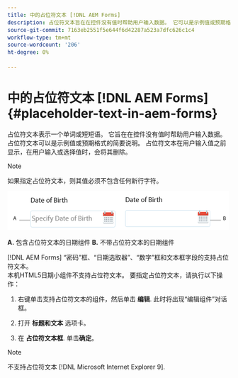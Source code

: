 ```yaml
---
title: 中的占位符文本 [!DNL AEM Forms]
description: 占位符文本旨在在控件没有值时帮助用户输入数据。 它可以是示例值或预期格式的简要说明。
source-git-commit: 7163eb2551f5e644f6d42287a523a7dfc626c1c4
workflow-type: tm+mt
source-wordcount: '206'
ht-degree: 0%

---
```



# 中的占位符文本 [!DNL AEM Forms] {#placeholder-text-in-aem-forms}

占位符文本表示一个单词或短短语。 它旨在在控件没有值时帮助用户输入数据。 占位符文本可以是示例值或预期格式的简要说明。 占位符文本在用户输入值之前显示，在用户输入或选择值时，会将其删除。

>[!NOTE]
>
>如果指定占位符文本，则其值必须不包含任何新行字符。

![包含和不包含占位符文本的日期组件](assets/dat-picker-place-holder-text.png)

**A.** 包含占位符文本的日期组件 **B.** 不带占位符文本的日期组件

[!DNL AEM Forms] “密码”框、“日期选取器”、“数字”框和文本框字段的支持占位符文本。\
本机HTML5日期小组件不支持占位符文本。 要指定占位符文本，请执行以下操作：

1. 右键单击支持占位符文本的组件，然后单击 **编辑**. 此时将出现“编辑组件”对话框。

1. 打开 **标题和文本** 选项卡。
1. 在 **占位符文本框**. 单击&#x200B;**确定**。

>[!NOTE]
>
>不支持占位符文本 [!DNL Microsoft Internet Explorer 9].

